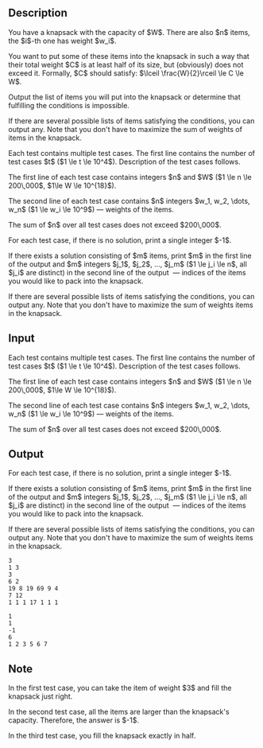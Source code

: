 ## Description

<div><p>You have a knapsack with the capacity of $W$. There are also $n$ items, the $i$-th one has weight $w_i$. </p><p>You want to put some of these items into the knapsack in such a way that their total weight $C$ is at least half of its size, but (obviously) does not exceed it. Formally, $C$ should satisfy: $\lceil \frac{W}{2}\rceil \le C \le W$. </p><p>Output the list of items you will put into the knapsack or determine that fulfilling the conditions is impossible. </p><p>If there are several possible lists of items satisfying the conditions, you can output any. Note that you <span class="tex-font-style-bf">don't</span> have to maximize the sum of weights of items in the knapsack.</p></div><div class="input-specification"><p>Each test contains multiple test cases. The first line contains the number of test cases $t$ ($1 \le t \le 10^4$). Description of the test cases follows.</p><p>The first line of each test case contains integers $n$ and $W$ ($1 \le n \le 200\,000$, $1\le W \le 10^{18}$). </p><p>The second line of each test case contains $n$ integers $w_1, w_2, \dots, w_n$ ($1 \le w_i \le 10^9$)&nbsp;— weights of the items.</p><p>The sum of $n$ over all test cases does not exceed $200\,000$.</p></div><div class="output-specification"><p>For each test case, if there is no solution, print a single integer $-1$. </p><p>If there exists a solution consisting of $m$ items, print $m$ in the first line of the output and $m$ integers $j_1$, $j_2$, ..., $j_m$ ($1 \le j_i \le n$, <span class="tex-font-style-bf">all $j_i$ are distinct</span>) in the second line of the output &nbsp;— indices of the items you would like to pack into the knapsack.</p><p>If there are several possible lists of items satisfying the conditions, you can output any. Note that you <span class="tex-font-style-bf">don't</span> have to maximize the sum of weights items in the knapsack.</p></div>

## Input

<p>Each test contains multiple test cases. The first line contains the number of test cases $t$ ($1 \le t \le 10^4$). Description of the test cases follows.</p><p>The first line of each test case contains integers $n$ and $W$ ($1 \le n \le 200\,000$, $1\le W \le 10^{18}$). </p><p>The second line of each test case contains $n$ integers $w_1, w_2, \dots, w_n$ ($1 \le w_i \le 10^9$)&nbsp;— weights of the items.</p><p>The sum of $n$ over all test cases does not exceed $200\,000$.</p>

## Output

<p>For each test case, if there is no solution, print a single integer $-1$. </p><p>If there exists a solution consisting of $m$ items, print $m$ in the first line of the output and $m$ integers $j_1$, $j_2$, ..., $j_m$ ($1 \le j_i \le n$, <span class="tex-font-style-bf">all $j_i$ are distinct</span>) in the second line of the output &nbsp;— indices of the items you would like to pack into the knapsack.</p><p>If there are several possible lists of items satisfying the conditions, you can output any. Note that you <span class="tex-font-style-bf">don't</span> have to maximize the sum of weights items in the knapsack.</p>





```input1
3
1 3
3
6 2
19 8 19 69 9 4
7 12
1 1 1 17 1 1 1
```




```output1
1
1
-1
6
1 2 3 5 6 7
```



## Note

<p>In the first test case, you can take the item of weight $3$ and fill the knapsack just right.</p><p>In the second test case, all the items are larger than the knapsack's capacity. Therefore, the answer is $-1$.</p><p>In the third test case, you fill the knapsack exactly in half.</p>
